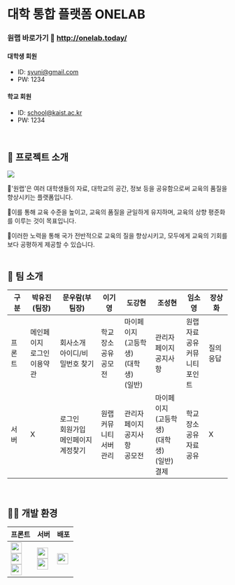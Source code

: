# 대학 통합 플랫폼 **ONELAB**  
### 원랩 바로가기 🔗 http://onelab.today/
#### 대학생 회원
- ID: syuni@gmail.com
- PW: 1234
  
#### 학교 회원
- ID: school@kaist.ac.kr
- PW: 1234

<br>

## 📢 프로젝트 소개
<img src="https://github.com/SOYOUNGdev/project-data_analysis/assets/115638411/49cc9e8d-ef24-4189-bd65-3949a67ccd62">
  
📍'원랩'은 여러 대학생들의 자료, 대학교의 공간, 정보 등을 공유함으로써 교육의 품질을 향상시키는 플랫폼입니다.  
  
📍이를 통해 교육 수준을 높이고, 교육의 품질을 균일하게 유지하며, 교육의 상향 평준화를 이루는 것이 목표입니다.  
  
📍이러한 노력을 통해 국가 전반적으로 교육의 질을 향상시키고, 모두에게 교육의 기회를 보다 공평하게 제공할 수 있습니다.  
<br>

## 🤝 팀 소개
|구분|박유진(팀장)|문우람(부팀장)|이기영|도강현|조성현|임소영|장상화|
|-------|------|------|------|-----|-----|-----|-----|
|프론트|메인페이지<br>로그인<br>이용약관|회사소개<br>아이디/비밀번호 찾기|학교<br>장소공유<br>공모전|마이페이지<br>(고등학생)<br>(대학생)<br>(일반)|관리자 페이지<br>공지사항|원랩<br>자료공유<br>커뮤니티<br>포인트<br>|질의응답|
|서버|X|로그인<br>회원가입<br>메인페이지<br>계정찾기|원랩<br>커뮤니티<br>서버 관리|관리자 페이지<br>공지사항<br>공모전<br>|마이페이지<br>(고등학생)<br>(대학생)<br>(일반)<br>결제|학교<br>장소공유<br>자료공유<br>|X|
<br>


## 👩‍💻 개발 환경
|프론트|서버|배포|
|------|---|---|
|<img src="https://img.shields.io/badge/HTML-E34F26.svg?style=flat&logo=html5&logoColor=white" style="height:25px"> <br> <img src="https://img.shields.io/badge/CSS-1572B6.svg?style=flat&logo=css3&logoColor=white" style="height:25px"> <br> <img src="https://img.shields.io/badge/JavaScript-F7DF1E.svg?style=flat&logo=javascript&logoColor=yellow" style="height:25px">|<img src="https://img.shields.io/badge/Django-092E20.svg?style=flat&logo=django&logoColor=yellow" style="height:25px"> <br> <img src="https://img.shields.io/badge/Python-3776AB.svg?style=flat&logo=python&logoColor=yellow" style="height:25px"> <br>|<img src="https://img.shields.io/badge/Amazon-232F3E.svg?style=flat&logo=amazonaws&logoColor=orange" style="height:25px"> 
